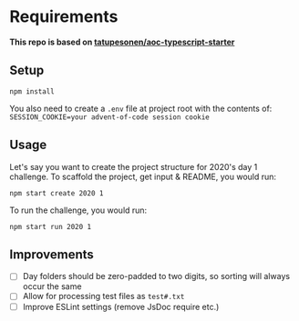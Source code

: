# Requirements
**This repo is based on [tatupesonen/aoc-typescript-starter](https://github.com/tatupesonen/aoc-typescript-starter)**

## Setup
```
npm install
```
You also need to create a `.env` file at project root with the contents of:
`SESSION_COOKIE=your advent-of-code session cookie`

## Usage
Let's say you want to create the project structure for 2020's day 1 challenge. To scaffold the project, get input & README, you would run:
```
npm start create 2020 1
```

To run the challenge, you would run:
```
npm start run 2020 1
```

## Improvements
- [ ] Day folders should be zero-padded to two digits, so sorting will always occur the same
- [ ] Allow for processing test files as `test#.txt`
- [ ] Improve ESLint settings (remove JsDoc require etc.)
